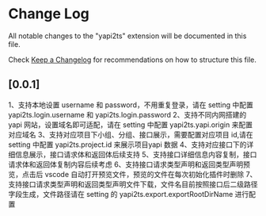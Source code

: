 # Change Log

All notable changes to the "yapi2ts" extension will be documented in this file.

Check [Keep a Changelog](http://keepachangelog.com/) for recommendations on how to structure this file.

## [0.0.1]

1、支持本地设置 username 和 password，不用重复登录，请在 setting 中配置 yapi2ts.login.username 和 yapi2ts.login.password
2、支持不同内网搭建的 yapi 网站，设置域名即可适配，请在 setting 中配置 yapi2ts.yapi.origin 来配置对应域名
3、支持对应项目下小组、分组、接口展示，需要配置对应项目 id,请在 setting 中配置 yapi2ts.project.id 来展示项目yapi 数据
4、支持对应接口下的详细信息展示，接口请求体和返回体后续支持
5、支持接口详细信息内容复制，接口请求体和返回体复制内容后续考虑
6、支持接口请求类型声明和返回类型声明预览，点击后 vscode 自动打开预览文件，预览的文件在每次初始化插件时删除
7、支持接口请求类型声明和返回类型声明文件下载，文件名目前按照接口后二级路径字段生成，文件路径请在 setting 的 yapi2ts.export.exportRootDirName 进行配置
